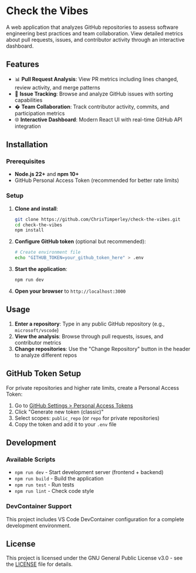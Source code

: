 # Check the Vibes

A web application that analyzes GitHub repositories to assess software engineering best practices and team collaboration. View detailed metrics about pull requests, issues, and contributor activity through an interactive dashboard.

## Features

- 📊 **Pull Request Analysis**: View PR metrics including lines changed, review activity, and merge patterns
- 🔗 **Issue Tracking**: Browse and analyze GitHub issues with sorting capabilities
- � **Team Collaboration**: Track contributor activity, commits, and participation metrics
- 🌐 **Interactive Dashboard**: Modern React UI with real-time GitHub API integration

## Installation

### Prerequisites

- **Node.js 22+** and **npm 10+**
- GitHub Personal Access Token (recommended for better rate limits)

### Setup

1. **Clone and install**:

   ```bash
   git clone https://github.com/ChrisTimperley/check-the-vibes.git
   cd check-the-vibes
   npm install
   ```

2. **Configure GitHub token** (optional but recommended):

   ```bash
   # Create environment file
   echo "GITHUB_TOKEN=your_github_token_here" > .env
   ```

3. **Start the application**:

   ```bash
   npm run dev
   ```

4. **Open your browser** to `http://localhost:3000`

## Usage

1. **Enter a repository**: Type in any public GitHub repository (e.g., `microsoft/vscode`)
2. **View the analysis**: Browse through pull requests, issues, and contributor metrics
3. **Change repositories**: Use the "Change Repository" button in the header to analyze different repos

## GitHub Token Setup

For private repositories and higher rate limits, create a Personal Access Token:

1. Go to [GitHub Settings > Personal Access Tokens](https://github.com/settings/tokens)
2. Click "Generate new token (classic)"
3. Select scopes: `public_repo` (or `repo` for private repositories)
4. Copy the token and add it to your `.env` file

## Development

### Available Scripts

- `npm run dev` - Start development server (frontend + backend)
- `npm run build` - Build the application
- `npm run test` - Run tests
- `npm run lint` - Check code style

### DevContainer Support

This project includes VS Code DevContainer configuration for a complete development environment.

## License

This project is licensed under the GNU General Public License v3.0 - see the [LICENSE](LICENSE) file for details.
